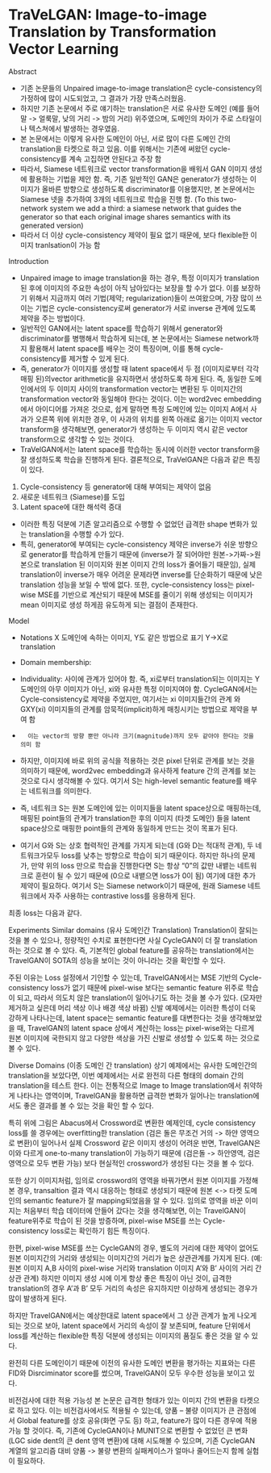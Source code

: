 TraVeLGAN: Image-to-image Translation by Transformation Vector Learning
======================================================================= 

Abstract
-	기존 논문들의 Unpaired image-to-image translation은 cycle-consistency의 가정하에 많이 시도되었고, 그 결과가 가장 만족스러웠음. 
-	하지만 기존 논문에서 주로 얘기하는 translation은 서로 유사한 도메인 (예를 들어 말 -> 얼룩말, 낮의 거리 -> 밤의 거리) 위주였으며, 도메인의 차이가 주로 스타일이나 텍스쳐에서 발생하는 경우였음.
-	본 논문에서는 이렇게 유사한 도메인이 아닌, 서로 많이 다른 도메인 간의 translation을 타켓으로 하고 있음. 이를 위해서는 기존에 써왔던 cycle-consistency를 계속 고집하면 안된다고 주장 함
-	따라서, Siamese 네트워크로 vector transformation을 배워서 GAN 이미지 생성에 활용하는 기법을 제안 함. 즉, 기존 일반적인 GAN은 generator가 생성하는 이미지가 올바른 방향으로 생성하도록 discriminator를 이용했지만, 본 논문에서는 Siamese 넷을 추가하여 3개의 네트워크로 학습을 진행 함. (To this two-network system we add a third: a siamese network that guides the generator so that each original image shares semantics with its generated version)
-	따라서 더 이상 cycle-consistency 제약이 필요 없기 때문에, 보다 flexible한 이미지 tranlsation이 가능 함

Introduction
-	Unpaired image to image translation을 하는 경우, 특정 이미지가 translation 된 후에 이미지의 주요한 속성이 아직 남아있다는 보장을 할 수가 없다. 이를 보장하기 위해서 지금까지 여러 기법(제약; regularization)들이 쓰여왔으며, 가장 많이 쓰이는 기법은 cycle-consistency로써 generator가 서로 inverse 관계에 있도록 제약을 주는 방법이다. 
-	일반적인 GAN에서는 latent space를 학습하기 위해서 generator와 discriminator를 병행해서 학습하게 되는데, 본 논문에서는 Siamese network까지 활용해서 latent space를 배우는 것이 특징이며, 이를 통해 cycle-consistency를 제거할 수 있게 된다.
-	즉, generator가 이미지를 생성할 때 latent space에서 두 점 (이미지로부터 각각 매핑 된)의vector arithmetic을 유지하면서 생성하도록 하게 된다. 즉, 동일한 도메인에서의 두 이미지 사이의 transformation vector는 변환된 두 이미지간의 transformation vector와 동일해야 한다는 것이다.  이는 word2vec embedding에서 아이디어를 가져온 것으로, 쉽게 말하면 특정 도메인에 있는 이미지 A에서 사과가 오른쪽 위에 위치한 경우, 이 사과의 위치를 왼쪽 아래로 옮기는 이미지 vector transform을 생각해보면, generator가 생성하는 두 이미지 역시 같은 vector transform으로 생각할 수 있는 것이다. 
-	TraVelGAN에서는 latent space를 학습하는 동시에 이러한 vector transform을 잘 생성하도록 학습을 진행하게 된다.
결론적으로, TraVelGAN은 다음과 같은 특징이 있다.
1.	Cycle-consistency 등 generator에 대해 부여되는 제약이 없음
2.	새로운 네트워크 (Siamese)를 도입
3.	Latent space에 대한 해석력 증대 
-	이러한 특징 덕분에 기존 알고리즘으로 수행할 수 없었던 급격한 shape 변화가 있는 translation을 수행할 수가 있다.
-	특히, generator에 부여되는 cycle-consistency 제약은 inverse가 쉬운 방향으로 generator를 학습하게 만들기 때문에 (inverse가 잘 되어야만 원본->가짜->원본으로 translation 된 이미지와 원본 이미지 간의 loss가 줄어들기 때문임), 실제 translation이 inverse가 매우 어려운 문제라면 inverse를 단순화하기 때문에 낮은 translation 성능을 보일 수 밖에 없다. 또한, cycle-consistency loss는 pixel-wise MSE를 기반으로 계산되기 때문에 MSE를 줄이기 위해 생성되는 이미지가 mean 이미지로 생성 하게끔 유도하게 되는 결점이 존재한다.

Model
-	Notations
 X 도메인에 속하는 이미지, Y도 같은 방법으로 표기
  Y->X로 translation
-	Domain membership:   
-	Individuality:  사이에 관계가 있어야 함. 즉, xi로부터 translation되는 이미지는 Y 도메인의 아무 이미지가 아닌, xi와 유사한 특정 이미지여야 함. CycleGAN에서는 Cycle-consistency로 제약을 주었지만, 여기서는 xi 이미지들간의 관계 와 GXY(xi) 이미지들의 관계를 암묵적(implicit)하게 매칭시키는 방법으로 제약을 부여 함
-	    이는 vector의 방향 뿐만 아니라 크기(magnitude)까지 모두 같아야 한다는 것을 의미 함
-	하지만, 이미지에 바로 위의 공식을 적용하는 것은 pixel 단위로 관계를 보는 것을 의미하기 때문에, word2vec embedding과 유사하게 feature 간의 관계를 보는 것으로 다시 생각해볼 수 있다.   여기서 S는 high-level semantic feature를 배우는 네트워크를 의미한다.
-	즉, 네트워크 S는 원본 도메인에 있는 이미지들을 latent space상으로 매핑하는데, 매핑된 point들의 관계가 translation한 후의 이미지 (타겟 도메인) 들을 latent space상으로 매핑한 point들의 관계와 동일하게 만드는 것이 목표가 된다. 
 
-	여기서 G와 S는 상호 협력적인 관계를 가지게 되는데 (G와 D는 적대적 관계), 두 네트워크가모두 loss를 낮추는 방향으로 학습이 되기 때문이다. 하지만 하나의 문제가, 만약 위의 loss 만으로 학습을 진행한다면 S는 항상 “0”의 값만 내뱉는 네트워크로 훈련이 될 수 있기 때문에 (0으로 내뱉으면 loss가 0이 됨) 여기에 대한 추가 제약이 필요하다.  여기서 S는 Siamese network이기 때문에, 원래 Siamese 네트워크에서 자주 사용하는 contrastive loss를 응용하게 된다.  

최종 loss는 다음과 같다. 
 
 

Experiments
Similar domains (유사 도메인간 Translation)
Translation이 잘되는 것을 볼 수 있으나, 정량적인 수치로 표현한다면 사실 CycleGAN이 더 잘 translation하는 것으로 볼 수 있다. 즉, 기본적인 global feature를 공유하는 translation에서는 TravelGAN이 SOTA의 성능을 보이는 것이 아니라는 것을 확인할 수 있다.
 
주된 이유는 Loss 설정에서 기인할 수 있는데, TravelGAN에서는 MSE 기반의 Cycle-consistency loss가 없기 때문에 pixel-wise 보다는 semantic feature 위주로 학습이 되고, 따라서 의도치 않은 translation이 일어나기도 하는 것을 볼 수가 있다. (모자만 제거하고 싶은데 머리 색상 이나 배경 색상 바뀜)
신발 예제에서는 이러한 특성이 더욱 강하게 나타나는데, latent space는 semantic feature를 대변한다는 것을 생각해보았을 때, TravelGAN의 latent space 상에서 계산하는 loss는 pixel-wise와는 다르게 원본 이미지에 국한되지 않고 다양한 색상을 가진 신발로 생성할 수 있도록 하는 것으로 볼 수 있다.
 
 


 














Diverse Domains (이종 도메인 간 translation)
상기 예제에서는 유사한 도메인간의 translation을 보았다면, 이번 예제에서는 서로 완전히 다른 형태의 domain 간의 translation을 테스트 한다. 이는 전통적으로 Image to Image translation에서 취약하게 나타나는 영역이며, TravelGAN을 활용하면 급격한 변화가 일어나는 translation에서도 좋은 결과를 볼 수 있는 것을 확인 할 수 있다.
 
 
특히 위에 그림은 Abacus에서 Crossword로 변환한 예제인데, cycle consistency loss를 쓸 경우에는 overfitting한 translation (검은 돌은 무조건 거의  -> 하얀 영역으로 변환)이 일어나서 실제 Crossword 같은 이미지 생성이 어려운 반면, TravelGAN은 이와 다르게 one-to-many translation이 가능하기 때문에 (검은돌 -> 하안영역, 검은 영역으로 모두 변환 가능) 보다 현실적인 crossword가 생성된 다는 것을 볼 수 있다.
 
또한 상기 이미지처럼, 임의로 crossword의 영역을 바꿔가면서 원본 이미지를 가정해본 경우, transaltion 결과 역시 대응하는 형태로 생성되기 때문에 원본 <-> 타켓 도메인의 semantic feature가 잘 mapping되었음을 알 수 있다. 임의로 영역을 바꾼 이미지는 처음부터 학습 데이터에 안들어 갔다는 것을 생각해보면, 이는 TravelGAN이 feature위주로 학습이 된 것을 방증하며, pixel-wise MSE를 쓰는 Cycle-consistency loss로는 확인하기 힘든 특징이다.

 
한편, pixel-wise MSE를 쓰는 CycleGAN의 경우, 별도의 거리에 대한 제약이 없어도 원본 이미지간의 거리와 생성되는 이미지간의 거리가 높은 상관관계를 가지게 된다. (예: 원본 이미지 A,B 사이의 pixel-wise 거리와 translation 이미지 A’와 B’ 사이의 거리 간 상관 관계) 하지만 이미지 생성 시에 이게 항상 좋은 특징이 아닌 것이, 급격한 translation의 경우 A’과 B’ 모두 거리의 속성은 유지하지만 이상하게 생성되는 경우가 많이 발생하게 된다.

하지만 TravelGAN에서는 예상한대로 latent space에서 그 상관 관계가 높게 나오게 되는 것으로 보아, latent space에서 거리의 속성이 잘 보존되며, feature 단위에서 loss를 계산하는 flexible한 특징 덕분에 생성되는 이미지의 품질도 좋은 것을 알 수 있다.

완전히 다른 도메인이기 때문에 이전의 유사한 도메인 변환을 평가하는 지표와는 다른 FID와 Disrciminator score를 썼으며, TravelGAN이 모두 우수한 성능을 보이고 있다.
 






비전검사에 대한 적용 가능성
본 논문은 급격한 형태가 있는 이미지 간의 변환을 타켓으로 하고 있다. 이는 비전검사에서도 적용될 수 있는데, 양품 – 불량 이미지가 큰 관점에서 Global feature를 상호 공유(화면 구도 등) 하고, feature가 많이 다른 경우에 적용가능 할 것이다. 즉, 기존에 CycleGAN이나 MUNIT으로 변환할 수 없었던 큰 변화 (LGC side dent의 큰 dent 영역 변환)에 대해 시도해볼 수 있으며, 기존 CycleGAN 계열의 알고리즘 대비 양품 -> 불량 변환의 실패케이스가 얼마나 줄어드는지 함께 실험이 필요하다. 


  
